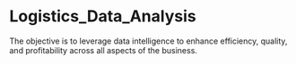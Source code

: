 # Logistics_Data_Analysis
The objective is to leverage data intelligence to enhance efficiency, quality, and profitability across all aspects of the business.
